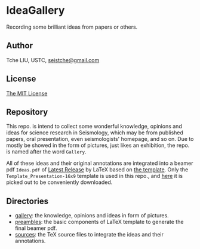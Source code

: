 # IdeaGallery

Recording some brilliant ideas from papers or others.

## Author

Tche LIU, USTC, seistche@gmail.com

## License

[The MIT License](https://tchel.mit-license.org)

## Repository

This repo. is intend to collect some wonderful knowledge, opinions and ideas for science research in Seismology, which may be from published papers, oral presentation, even seismologists' homepage, and so on. Due to mostly be showed in the form of pictures, just likes an exhibition, the repo. is named after the word `Gallery`. 

All of these ideas and their original annotations are integrated into a beamer pdf `Ideas.pdf` of [Latest Release](https://github.com/TcheL/IdeaGallery/releases/latest) by LaTeX based on [the template](https://github.com/HolgerGerhardt/TeXTemplates). Only the `Template_Presentation-16x9` template is used in this repo., and [here](https://github.com/TcheL/IdeaGallery/releases/download/InitialRelease/Ideas-template.tgz) it is picked out to be conveniently downloaded.

## Directories

- [gallery](gallery/): the knowledge, opinions and ideas in form of pictures.
- [preambles](preambles/): the basic components of LaTeX template to generate the final beamer pdf.
- [sources](sources/): the TeX source files to integrate the ideas and their annotations.
